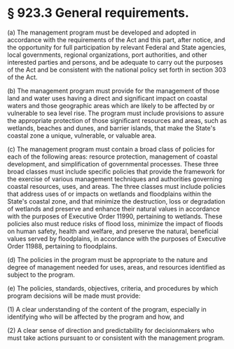 # § 923.3   General requirements.

(a) The management program must be developed and adopted in accordance with the requirements of the Act and this part, after notice, and the opportunity for full participation by relevant Federal and State agencies, local governments, regional organizations, port authorities, and other interested parties and persons, and be adequate to carry out the purposes of the Act and be consistent with the national policy set forth in section 303 of the Act.


(b) The management program must provide for the management of those land and water uses having a direct and significant impact on coastal waters and those geographic areas which are likely to be affected by or vulnerable to sea level rise. The program must include provisions to assure the appropriate protection of those significant resources and areas, such as wetlands, beaches and dunes, and barrier islands, that make the State's coastal zone a unique, vulnerable, or valuable area.


(c) The management program must contain a broad class of policies for each of the following areas: resource protection, management of coastal development, and simplification of governmental processes. These three broad classes must include specific policies that provide the framework for the exercise of various management techniques and authorities governing coastal resources, uses, and areas. The three classes must include policies that address uses of or impacts on wetlands and floodplains within the State's coastal zone, and that minimize the destruction, loss or degradation of wetlands and preserve and enhance their natural values in accordance with the purposes of Executive Order 11990, pertaining to wetlands. These policies also must reduce risks of flood loss, minimize the impact of floods on human safety, health and welfare, and preserve the natural, beneficial values served by floodplains, in accordance with the purposes of Executive Order 11988, pertaining to floodplains.


(d) The policies in the program must be appropriate to the nature and degree of management needed for uses, areas, and resources identified as subject to the program.


(e) The policies, standards, objectives, criteria, and procedures by which program decisions will be made must provide:


(1) A clear understanding of the content of the program, especially in identifying who will be affected by the program and how, and


(2) A clear sense of direction and predictability for decisionmakers who must take actions pursuant to or consistent with the management program.




